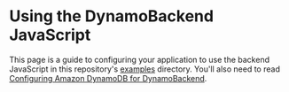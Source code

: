 # Using the DynamoBackend JavaScript

This page is a guide to configuring your application to use the backend JavaScript in this repository's [examples](examples/) directory. You'll also need to read [Configuring Amazon DynamoDB for DynamoBackend](amazon-setup.md).

